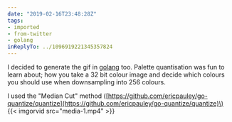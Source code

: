```yaml
---
date: "2019-02-16T23:48:28Z"
tags:
- imported
- from-twitter
- golang
inReplyTo: ../1096919221345357824
---
```

I decided to generate the gif in [golang](/tags/golang) too. Palette quantisation was fun to learn about; how you take a 32 bit colour image and decide which colours you should use when downsampling into 256 colours.

I used the "Median Cut" method \([https://github.com/ericpauley/go-quantize/quantize](https://github.com/ericpauley/go-quantize/quantize)\) {{< imgorvid src="media-1.mp4" >}}
